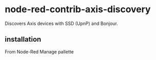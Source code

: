 # node-red-contrib-axis-discovery

Discovers Axis devices with SSD (UpnP) and Bonjour.

## installation
From Node-Red Manage pallette
